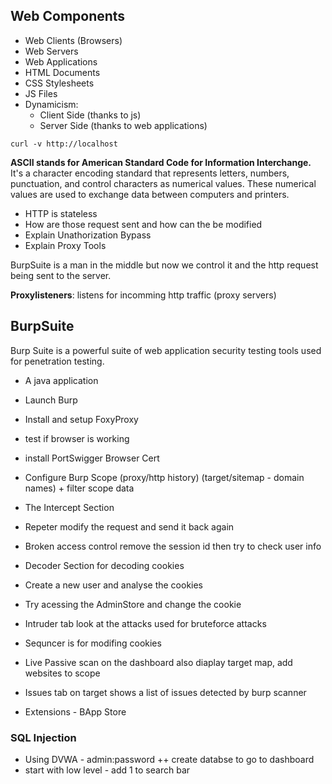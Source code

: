 
## Web Components

- Web Clients (Browsers)
- Web Servers
- Web Applications
- HTML Documents
- CSS Stylesheets
- JS Files
- Dynamicism:
	- Client Side (thanks to js)
	- Server Side (thanks to web applications)



```
curl -v http://localhost
```


**ASCII stands for American Standard Code for Information Interchange.** It's a character encoding standard that represents letters, numbers, punctuation, and control characters as numerical values. These numerical values are used to exchange data between computers and printers. 


- HTTP is stateless
- How are those request sent and how can the be modified
- Explain Unathorization Bypass
- Explain Proxy Tools

BurpSuite is a man in the middle but now we control it and the http request being sent to the server.

**Proxylisteners**: listens for incomming http traffic (proxy servers)

## BurpSuite

Burp Suite is a powerful suite of web application security testing tools used for penetration testing.

- A java application

- Launch Burp
- Install and setup FoxyProxy 
- test if browser is working
- install PortSwigger Browser Cert
- Configure Burp Scope (proxy/http history) (target/sitemap - domain names) + filter scope data
- The Intercept Section
- Repeter modify the request and send it back again
- Broken access control remove the session id then try to check user info
- Decoder Section for decoding cookies
- Create a new user and analyse the cookies
- Try acessing the AdminStore and change the cookie
- Intruder tab look at the attacks used for bruteforce attacks
- Sequncer is for modifing cookies
- Live Passive scan on the dashboard also diaplay target map, add websites to scope
- Issues tab on target shows a list of issues detected by burp scanner
- Extensions - BApp Store

###  SQL Injection

- Using DVWA - admin:password ++ create databse to go to dashboard
- start with low level - add 1 to search bar
